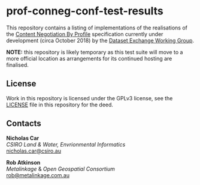 # prof-conneg-conf-test-results

This repository contains a listing of implementations of the realisations of the [Content Negotiation By Profile](https://w3c.github.io/dxwg/conneg-by-ap/) specification currently under development (circa October 2018) by the [Dataset Exchange Working Group](https://www.w3.org/2017/dxwg/).

**NOTE:** this repository is likely temporary as this test suite will move to a more official location as arrangements for its continued hosting are finalised.


## License
Work in this repository is licensed under the GPLv3 license, see the [LICENSE](LICENSE) file in this repository for the deed.


## Contacts
**Nicholas Car**  
*CSIRO Land & Water, Envrionmental Informatics*  
<nicholas.car@csiro.au>  

**Rob Atkinson**  
*Metalinkage* & *Open Geospatial Consortium*  
<rob@metalinkage.com.au>  
